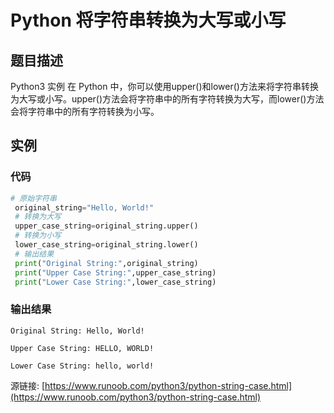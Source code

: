 # Python 将字符串转换为大写或小写

## 题目描述
Python3 实例
在 Python 中，你可以使用upper()和lower()方法来将字符串转换为大写或小写。upper()方法会将字符串中的所有字符转换为大写，而lower()方法会将字符串中的所有字符转换为小写。

## 实例
### 代码
```python
# 原始字符串
 original_string="Hello, World!"
 # 转换为大写
 upper_case_string=original_string.upper()
 # 转换为小写
 lower_case_string=original_string.lower()
 # 输出结果
 print("Original String:",original_string)
 print("Upper Case String:",upper_case_string)
 print("Lower Case String:",lower_case_string)
```
### 输出结果
```
Original String: Hello, World!
Upper Case String: HELLO, WORLD!
Lower Case String: hello, world!
```
源链接: [https://www.runoob.com/python3/python-string-case.html](https://www.runoob.com/python3/python-string-case.html)